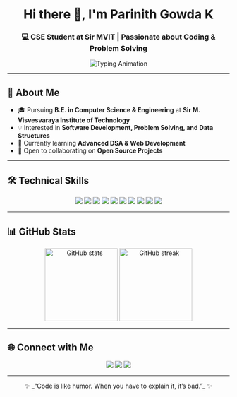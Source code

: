 <!-- Header with GIF -->
<h1 align="center">Hi there 👋, I'm Parinith Gowda K</h1>
<h3 align="center">💻 CSE Student at Sir MVIT | Passionate about Coding & Problem Solving</h3>

<!-- Typing Animation -->
<p align="center">
  <img src="https://readme-typing-svg.herokuapp.com?size=22&duration=4000&color=00BFFF&center=true&vCenter=true&lines=Welcome+to+my+GitHub!;I+love+building+projects;I+am+constantly+learning+new+tech" alt="Typing Animation">
</p>

---

## 🚀 About Me
- 🎓 Pursuing **B.E. in Computer Science & Engineering** at **Sir M. Visvesvaraya Institute of Technology**  
- 💡 Interested in **Software Development, Problem Solving, and Data Structures**  
- 🌱 Currently learning **Advanced DSA & Web Development**  
- 🤝 Open to collaborating on **Open Source Projects**  

---

## 🛠️ Technical Skills

<p align="center">
  <!-- Languages -->
  <img src="https://img.shields.io/badge/C-00599C?style=for-the-badge&logo=c&logoColor=white"/>
  <img src="https://img.shields.io/badge/C++-00599C?style=for-the-badge&logo=c%2B%2B&logoColor=white"/>
  <img src="https://img.shields.io/badge/Java-007396?style=for-the-badge&logo=java&logoColor=white"/>
  <img src="https://img.shields.io/badge/Python-3776AB?style=for-the-badge&logo=python&logoColor=white"/>
  <img src="https://img.shields.io/badge/HTML5-E34F26?style=for-the-badge&logo=html5&logoColor=white"/>
  <img src="https://img.shields.io/badge/CSS3-1572B6?style=for-the-badge&logo=css3&logoColor=white"/>
  <img src="https://img.shields.io/badge/OOPS-8A2BE2?style=for-the-badge"/>
  <img src="https://img.shields.io/badge/MySQL-4479A1?style=for-the-badge&logo=mysql&logoColor=white"/>
  <img src="https://img.shields.io/badge/DSA-FF4500?style=for-the-badge"/>
  <img src="https://img.shields.io/badge/Git-F05032?style=for-the-badge&logo=git&logoColor=white"/>
</p>

---

## 📊 GitHub Stats
<p align="center">
  <img src="https://github-readme-stats.vercel.app/api?username=ParinithGowda&show_icons=true&theme=tokyonight" alt="GitHub stats" height="165"/>
  <img src="https://github-readme-streak-stats.herokuapp.com/?user=ParinithGowda&theme=tokyonight" alt="GitHub streak" height="165"/>
</p>

---

## 🌐 Connect with Me
<p align="center">
  <a href="https://www.linkedin.com/in/parinith-gowda-117792293"><img src="https://img.shields.io/badge/LinkedIn-0077B5?style=for-the-badge&logo=linkedin&logoColor=white"/></a>
  <a href="https://mail.google.com/mail/?view=cm&fs=1&to=parinithgowda99@gmail.com"><img src="https://img.shields.io/badge/Email-D14836?style=for-the-badge&logo=gmail&logoColor=white"/></a>
  <a href="https://github.com/Parinith-gowda"><img src="https://img.shields.io/badge/GitHub-000000?style=for-the-badge&logo=github&logoColor=white"/></a>
</p>

---

<p align="center">✨ _“Code is like humor. When you have to explain it, it’s bad.”_ ✨</p>
